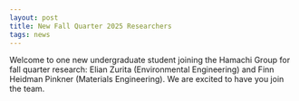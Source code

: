 ```yaml
---
layout: post
title: New Fall Quarter 2025 Researchers
tags: news
---
```


Welcome to one new undergraduate student joining the Hamachi Group for fall quarter research: 
Elian Zurita (Environmental Engineering) and Finn Heidman Pinkner (Materials Engineering). We are excited to have you join the team.

